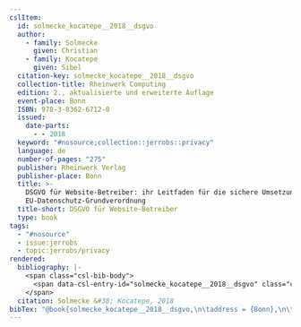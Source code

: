 ```yaml
---
cslItem:
  id: solmecke_kocatepe__2018__dsgvo
  author:
    - family: Solmecke
      given: Christian
    - family: Kocatepe
      given: Sibel
  citation-key: solmecke_kocatepe__2018__dsgvo
  collection-title: Rheinwerk Computing
  edition: 2., aktualisierte und erweiterte Auflage
  event-place: Bonn
  ISBN: 978-3-8362-6712-0
  issued:
    date-parts:
      - - 2018
  keyword: "#nosource;collection::jerrobs::privacy"
  language: de
  number-of-pages: "275"
  publisher: Rheinwerk Verlag
  publisher-place: Bonn
  title: >-
    DSGVO für Website-Betreiber: ihr Leitfaden für die sichere Umsetzung der
    EU-Datenschutz-Grundverordnung
  title-short: DSGVO für Website-Betreiber
  type: book
tags:
  - "#nosource"
  - issue:jerrobs
  - topic:jerrobs/privacy
rendered:
  bibliography: |-
    <span class="csl-bib-body">
      <span data-csl-entry-id="solmecke_kocatepe__2018__dsgvo" class="csl-entry">Solmecke, C., &#38; Kocatepe, S. 2018. <i>DSGVO für Website-Betreiber: ihr Leitfaden für die sichere Umsetzung der EU-Datenschutz-Grundverordnung</i> (2., aktualisierte und erweiterte Auflage). Rheinwerk Verlag.</span>
    </span>
  citation: Solmecke &#38; Kocatepe, 2018
bibTex: "@book{solmecke_kocatepe__2018__dsgvo,\n\taddress = {Bonn},\n\tauthor = {Solmecke, Christian and Kocatepe, Sibel},\n\tseries = {Rheinwerk {Computing}},\n\tedition = {2., aktualisierte und erweiterte Auflage},\n\tyear = {2018},\n\tpublisher = {Rheinwerk Verlag},\n\ttitle = {DSGVO f{\\\" u}r {Website}-{Betreiber}: ihr {Leitfaden} f{\\\" u}r die sichere {Umsetzung} der {EU}-{Datenschutz}-{Grundverordnung}},\n}\n\n"
---
```


